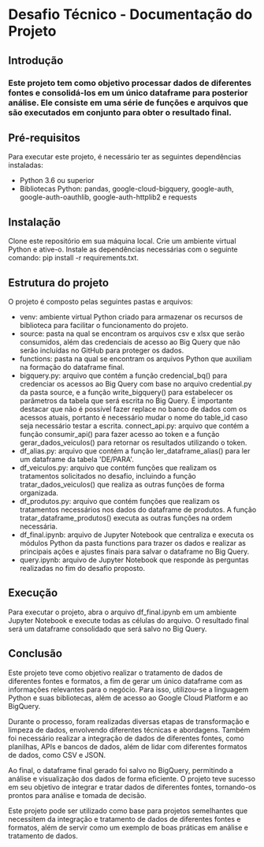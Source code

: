 # Desafio Técnico - Documentação do Projeto
## Introdução
### Este projeto tem como objetivo processar dados de diferentes fontes e consolidá-los em um único dataframe para posterior análise. Ele consiste em uma série de funções e arquivos que são executados em conjunto para obter o resultado final.

## Pré-requisitos
Para executar este projeto, é necessário ter as seguintes dependências instaladas:

- Python 3.6 ou superior
- Bibliotecas Python: pandas, google-cloud-bigquery, google-auth, google-auth-oauthlib, google-auth-httplib2 e requests

## Instalação
Clone este repositório em sua máquina local.
Crie um ambiente virtual Python e ative-o.
Instale as dependências necessárias com o seguinte comando: pip install -r requirements.txt.

## Estrutura do projeto
O projeto é composto pelas seguintes pastas e arquivos:

- venv: ambiente virtual Python criado para armazenar os recursos de biblioteca para facilitar o funcionamento do projeto.
- source: pasta na qual se encontram os arquivos csv e xlsx que serão consumidos, além das credenciais de acesso ao Big Query que não serão incluídas no GitHub para proteger os dados.
- functions: pasta na qual se encontram os arquivos Python que auxiliam na formação do dataframe final.
- bigquery.py: arquivo que contém a função credencial_bq() para credenciar os acessos ao Big Query com base no arquivo credential.py da pasta source, e a função write_bigquery() para estabelecer os parâmetros da tabela que será escrita no Big Query. É importante destacar que não é possível fazer replace no banco de dados com os acessos atuais, portanto é necessário mudar o nome do table_id caso seja necessário testar a escrita.
connect_api.py: arquivo que contém a função consumir_api() para fazer acesso ao token e a função gerar_dados_veiculos() para retornar os resultados utilizando o token.
- df_alias.py: arquivo que contém a função ler_dataframe_alias() para ler um dataframe da tabela 'DE/PARA'.
- df_veiculos.py: arquivo que contém funções que realizam os tratamentos solicitados no desafio, incluindo a função tratar_dados_veiculos() que realiza as outras funções de forma organizada.
- df_produtos.py: arquivo que contém funções que realizam os tratamentos necessários nos dados do dataframe de produtos. A função tratar_dataframe_produtos() executa as outras funções na ordem necessária.
- df_final.ipynb: arquivo de Jupyter Notebook que centraliza e executa os módulos Python da pasta functions para trazer os dados e realizar as principais ações e ajustes finais para salvar o dataframe no Big Query.
- query.ipynb: arquivo de Jupyter Notebook que responde às perguntas realizadas no fim do desafio proposto.

## Execução
Para executar o projeto, abra o arquivo df_final.ipynb em um ambiente Jupyter Notebook e execute todas as células do arquivo. O resultado final será um dataframe consolidado que será salvo no Big Query.

## Conclusão
Este projeto teve como objetivo realizar o tratamento de dados de diferentes fontes e formatos, a fim de gerar um único dataframe com as informações relevantes para o negócio. Para isso, utilizou-se a linguagem Python e suas bibliotecas, além de acesso ao Google Cloud Platform e ao BigQuery.

Durante o processo, foram realizadas diversas etapas de transformação e limpeza de dados, envolvendo diferentes técnicas e abordagens. Também foi necessário realizar a integração de dados de diferentes fontes, como planilhas, APIs e bancos de dados, além de lidar com diferentes formatos de dados, como CSV e JSON.

Ao final, o dataframe final gerado foi salvo no BigQuery, permitindo a análise e visualização dos dados de forma eficiente. O projeto teve sucesso em seu objetivo de integrar e tratar dados de diferentes fontes, tornando-os prontos para análise e tomada de decisão.

Este projeto pode ser utilizado como base para projetos semelhantes que necessitem da integração e tratamento de dados de diferentes fontes e formatos, além de servir como um exemplo de boas práticas em análise e tratamento de dados.